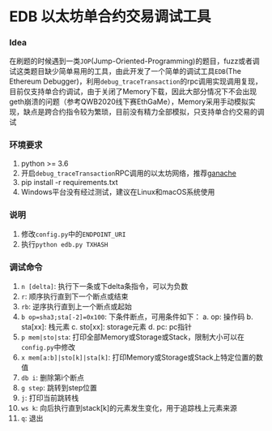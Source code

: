 # EDB 以太坊单合约交易调试工具

### Idea

在刷题的时候遇到一类```JOP```(Jump-Oriented-Programming)的题目，fuzz或者调试这类题目缺少简单易用的工具，由此开发了一个简单的调试工具```EDB```(The Ethereum Debugger)，利用```debug_traceTransaction```的rpc调用实现调用复现，目前仅支持单合约调试，由于关闭了Memory下载，因此大部分情况下不会出现geth崩溃的问题（参考QWB2020线下赛EthGaMe），Memory采用手动模拟实现，缺点是跨合约指令较为繁琐，目前没有精力全部模拟，只支持单合约交易的调试

### 环境要求

1. python >= 3.6
2. 开启```debug_traceTransaction```RPC调用的以太坊网络，推荐[ganache](https://github.com/trufflesuite/ganache-cli)
3. pip install -r requirements.txt
4. Windows平台没有经过测试，建议在Linux和macOS系统使用


### 说明

1. 修改```config.py```中的```ENDPOINT_URI```
2. 执行```python edb.py TXHASH```

### 调试命令

1. ```n [delta]```: 执行下一条或下delta条指令，可以为负数
2. ```r```: 顺序执行直到下一个断点或结束
3. ```rb```: 逆序执行直到上一个断点或起始
4. ```b op=sha3;sta[-2]=0x100```: 下条件断点，可用条件如下：
        a. op: 操作码
        b. sta[xx]: 栈元素
        c. sto[xx]: storage元素
        d. pc: pc指针
5. ```p mem|sto|sta```: 打印全部Memory或Storage或Stack，限制大小可以在```config.py```中修改
6. ```x mem[a:b]|sto[k]|sta[k]```: 打印Memory或Storage或Stack上特定位置的数值
7. ```db i```: 删除第i个断点
8. ```g step```: 跳转到step位置
9. ```j```: 打印当前跳转栈
10. ```ws k```: 向后执行直到stack[k]的元素发生变化，用于追踪栈上元素来源
11. ```q```: 退出